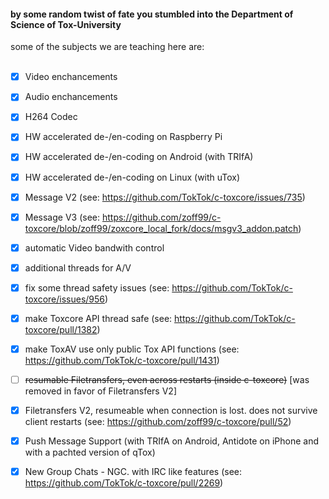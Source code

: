 #### by some random twist of fate you stumbled into the Department of Science of Tox-University

some of the subjects we are teaching here are:<br><br>

- [x] Video enchancements
- [x] Audio enchancements
- [x] H264 Codec
- [x] HW accelerated de-/en-coding on Raspberry Pi
- [x] HW accelerated de-/en-coding on Android (with TRIfA)
- [x] HW accelerated de-/en-coding on Linux (with uTox)
- [x] Message V2 (see: https://github.com/TokTok/c-toxcore/issues/735)
- [x] Message V3 (see: https://github.com/zoff99/c-toxcore/blob/zoff99/zoxcore_local_fork/docs/msgv3_addon.patch)
- [x] automatic Video bandwith control
- [x] additional threads for A/V
- [x] fix some thread safety issues (see: https://github.com/TokTok/c-toxcore/issues/956)
- [x] make Toxcore API thread safe (see: https://github.com/TokTok/c-toxcore/pull/1382)
- [x] make ToxAV use only public Tox API functions (see: https://github.com/TokTok/c-toxcore/pull/1431)
- [ ] ~~resumable Filetransfers, even across restarts (inside c-toxcore)~~ [was removed in favor of Filetransfers V2]
- [x] Filetransfers V2, resumeable when connection is lost. does not survive client restarts (see: https://github.com/zoff99/c-toxcore/pull/52)
- [x] Push Message Support (with TRIfA on Android, Antidote on iPhone and with a pachted version of qTox)
- [x] New Group Chats - NGC. with IRC like features (see: https://github.com/TokTok/c-toxcore/pull/2269)

